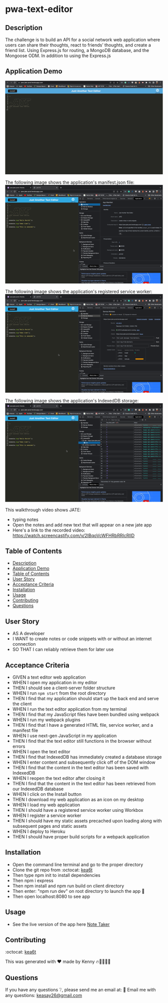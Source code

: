 # pwa-text-editor

## Description
The challenge is to build an API for a social network web application where users can share their thoughts, react to friends’ thoughts, and create a friend list. Using Express.js for routing, a MongoDB database, and the Mongoose ODM. In addition to using the Express.js

## Application Demo
![Screen Shot](ScreenShot-pwa.png)

The following image shows the application's manifest.json file:
![Screen Shot](ScreenShot-manifest.png)

The following image shows the application's registered service worker:
![Screen Shot](ScreenShot-sw.png)

The following image shows the application's IndexedDB storage:
![Screen Shot](ScreenShot-indexed.png)

This walkthrough video shows JATE:
* typing notes
* Open the notes and add new text that will appear on a new jate app
* Here's a link to the recorded video: https://watch.screencastify.com/v/2IBqoVcWFHRbRRlcRIlD


## Table of Contents
  - [Description](#description)
  - [Application Demo](#application-demo)
  - [Table of Contents](#table-of-contents)
  - [User Story](#user-story)
  - [Acceptance Criteria](#acceptance-criteria)
  - [Installation](#installation)
  - [Usage](#usage)
  - [Contributing](#contributing)
  - [Questions](#questions)

## User Story
* AS A developer
* I WANT to create notes or code snippets with or without an internet connection
* SO THAT I can reliably retrieve them for later use

## Acceptance Criteria
* GIVEN a text editor web application
* WHEN I open my application in my editor
* THEN I should see a client-server folder structure
* WHEN I run `npm start` from the root directory
* THEN I find that my application should start up the back end and serve the client
* WHEN I run the text editor application from my terminal
* THEN I find that my JavaScript files have been bundled using webpack
* WHEN I run my webpack plugins
* THEN I find that I have a generated HTML file, service worker, and a manifest file
* WHEN I use next-gen JavaScript in my application
* THEN I find that the text editor still functions in the browser without errors
* WHEN I open the text editor
* THEN I find that IndexedDB has immediately created a database storage
* WHEN I enter content and subsequently click off of the DOM window
* THEN I find that the content in the text editor has been saved with IndexedDB
* WHEN I reopen the text editor after closing it
* THEN I find that the content in the text editor has been retrieved from our IndexedDB database
* WHEN I click on the Install button
* THEN I download my web application as an icon on my desktop
* WHEN I load my web application
* THEN I should have a registered service worker using Workbox
* WHEN I register a service worker
* THEN I should have my static assets precached upon loading along with subsequent pages and static assets
* WHEN I deploy to Heroku
* THEN I should have proper build scripts for a webpack application

## Installation
* Open the command line terminal and go to the proper directory
* Clone the git repo from :octocat: [kea6t](https://github.com/kea6t)
* Then type npm init to install dependencies
* Then npm i express
* Then npm install and npm run build on client directory
* Then enter: "npm run dev" on root directory to launch the app 🚀
* Then open localhost:8080 to see app 


## Usage
* See the live version of the app here [Note Taker](https://pwa-jate-prod.herokuapp.com/)

## Contributing
:octocat: [kea6t](https://github.com/kea6t)

This was generated with ❤️ made by Kenny 🔥🌌🌳🦝🚀

## Questions
If you have any questions :grey_question:, please send me an email at: :e-mail: Email me with any questions: keasay26@gmail.com
